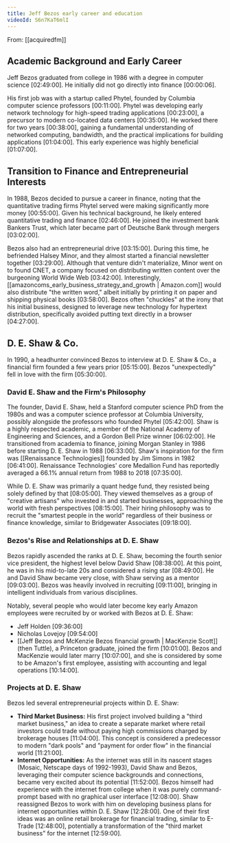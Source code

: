 ```yaml
---
title: Jeff Bezos early career and education
videoId: S6n7KaT6mlI
---
```


From: [[acquiredfm]] <br/> 

## Academic Background and Early Career
Jeff Bezos graduated from college in 1986 with a degree in computer science <a class="yt-timestamp" data-t="02:49:00">[02:49:00]</a>. He initially did not go directly into finance <a class="yt-timestamp" data-t="00:00:06">[00:00:06]</a>.

His first job was with a startup called Phytel, founded by Columbia computer science professors <a class="yt-timestamp" data-t="00:11:00">[00:11:00]</a>. Phytel was developing early network technology for high-speed trading applications <a class="yt-timestamp" data-t="00:23:00">[00:23:00]</a>, a precursor to modern co-located data centers <a class="yt-timestamp" data-t="00:35:00">[00:35:00]</a>. He worked there for two years <a class="yt-timestamp" data-t="00:38:00">[00:38:00]</a>, gaining a fundamental understanding of networked computing, bandwidth, and the practical implications for building applications <a class="yt-timestamp" data-t="01:04:00">[01:04:00]</a>. This early experience was highly beneficial <a class="yt-timestamp" data-t="01:07:00">[01:07:00]</a>.

## Transition to Finance and Entrepreneurial Interests
In 1988, Bezos decided to pursue a career in finance, noting that the quantitative trading firms Phytel served were making significantly more money <a class="yt-timestamp" data-t="00:55:00">[00:55:00]</a>. Given his technical background, he likely entered quantitative trading and finance <a class="yt-timestamp" data-t="02:46:00">[02:46:00]</a>. He joined the investment bank Bankers Trust, which later became part of Deutsche Bank through mergers <a class="yt-timestamp" data-t="03:02:00">[03:02:00]</a>.

Bezos also had an entrepreneurial drive <a class="yt-timestamp" data-t="03:15:00">[03:15:00]</a>. During this time, he befriended Halsey Minor, and they almost started a financial newsletter together <a class="yt-timestamp" data-t="03:29:00">[03:29:00]</a>. Although that venture didn't materialize, Minor went on to found CNET, a company focused on distributing written content over the burgeoning World Wide Web <a class="yt-timestamp" data-t="03:42:00">[03:42:00]</a>. Interestingly, [[amazoncoms_early_business_strategy_and_growth | Amazon.com]] would also distribute "the written word," albeit initially by printing it on paper and shipping physical books <a class="yt-timestamp" data-t="03:58:00">[03:58:00]</a>. Bezos often "chuckles" at the irony that his initial business, designed to leverage new technology for hypertext distribution, specifically avoided putting text directly in a browser <a class="yt-timestamp" data-t="04:27:00">[04:27:00]</a>.

## D. E. Shaw & Co.
In 1990, a headhunter convinced Bezos to interview at D. E. Shaw & Co., a financial firm founded a few years prior <a class="yt-timestamp" data-t="05:15:00">[05:15:00]</a>. Bezos "unexpectedly" fell in love with the firm <a class="yt-timestamp" data-t="05:30:00">[05:30:00]</a>.

### David E. Shaw and the Firm's Philosophy
The founder, David E. Shaw, held a Stanford computer science PhD from the 1980s and was a computer science professor at Columbia University, possibly alongside the professors who founded Phytel <a class="yt-timestamp" data-t="05:42:00">[05:42:00]</a>. Shaw is a highly respected academic, a member of the National Academy of Engineering and Sciences, and a Gordon Bell Prize winner <a class="yt-timestamp" data-t="06:02:00">[06:02:00]</a>. He transitioned from academia to finance, joining Morgan Stanley in 1986 before starting D. E. Shaw in 1988 <a class="yt-timestamp" data-t="06:33:00">[06:33:00]</a>. Shaw's inspiration for the firm was [[Renaissance Technologies]] founded by Jim Simons in 1982 <a class="yt-timestamp" data-t="06:41:00">[06:41:00]</a>. Renaissance Technologies' core Medallion Fund has reportedly averaged a 66.1% annual return from 1988 to 2018 <a class="yt-timestamp" data-t="07:35:00">[07:35:00]</a>.

While D. E. Shaw was primarily a quant hedge fund, they resisted being solely defined by that <a class="yt-timestamp" data-t="08:05:00">[08:05:00]</a>. They viewed themselves as a group of "creative artisans" who invested in and started businesses, approaching the world with fresh perspectives <a class="yt-timestamp" data-t="08:15:00">[08:15:00]</a>. Their hiring philosophy was to recruit the "smartest people in the world" regardless of their business or finance knowledge, similar to Bridgewater Associates <a class="yt-timestamp" data-t="09:18:00">[09:18:00]</a>.

### Bezos's Rise and Relationships at D. E. Shaw
Bezos rapidly ascended the ranks at D. E. Shaw, becoming the fourth senior vice president, the highest level below David Shaw <a class="yt-timestamp" data-t="08:38:00">[08:38:00]</a>. At this point, he was in his mid-to-late 20s and considered a rising star <a class="yt-timestamp" data-t="08:49:00">[08:49:00]</a>. He and David Shaw became very close, with Shaw serving as a mentor <a class="yt-timestamp" data-t="09:03:00">[09:03:00]</a>. Bezos was heavily involved in recruiting <a class="yt-timestamp" data-t="09:11:00">[09:11:00]</a>, bringing in intelligent individuals from various disciplines.

Notably, several people who would later become key early Amazon employees were recruited by or worked with Bezos at D. E. Shaw:
*   Jeff Holden <a class="yt-timestamp" data-t="09:36:00">[09:36:00]</a>
*   Nicholas Lovejoy <a class="yt-timestamp" data-t="09:54:00">[09:54:00]</a>
*   [[Jeff Bezos and McKenzie Bezos financial growth | MacKenzie Scott]] (then Tuttle), a Princeton graduate, joined the firm <a class="yt-timestamp" data-t="10:01:00">[10:01:00]</a>. Bezos and MacKenzie would later marry <a class="yt-timestamp" data-t="10:07:00">[10:07:00]</a>, and she is considered by some to be Amazon's first employee, assisting with accounting and legal operations <a class="yt-timestamp" data-t="10:14:00">[10:14:00]</a>.

### Projects at D. E. Shaw
Bezos led several entrepreneurial projects within D. E. Shaw:
*   **Third Market Business:** His first project involved building a "third market business," an idea to create a separate market where retail investors could trade without paying high commissions charged by brokerage houses <a class="yt-timestamp" data-t="11:04:00">[11:04:00]</a>. This concept is considered a predecessor to modern "dark pools" and "payment for order flow" in the financial world <a class="yt-timestamp" data-t="11:21:00">[11:21:00]</a>.
*   **Internet Opportunities:** As the internet was still in its nascent stages (Mosaic, Netscape days of 1992-1993), David Shaw and Bezos, leveraging their computer science backgrounds and connections, became very excited about its potential <a class="yt-timestamp" data-t="11:52:00">[11:52:00]</a>. Bezos himself had experience with the internet from college when it was purely command-prompt based with no graphical user interface <a class="yt-timestamp" data-t="12:08:00">[12:08:00]</a>. Shaw reassigned Bezos to work with him on developing business plans for internet opportunities within D. E. Shaw <a class="yt-timestamp" data-t="12:28:00">[12:28:00]</a>. One of their first ideas was an online retail brokerage for financial trading, similar to E-Trade <a class="yt-timestamp" data-t="12:48:00">[12:48:00]</a>, potentially a transformation of the "third market business" for the internet <a class="yt-timestamp" data-t="12:59:00">[12:59:00]</a>.